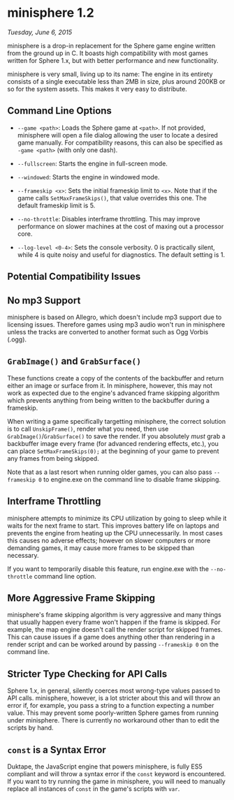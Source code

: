 minisphere 1.2
==============

*Tuesday, June 6, 2015*

minisphere is a drop-in replacement for the Sphere game engine written from the
ground up in C.  It boasts high compatibility with most games written for
Sphere 1.x, but with better performance and new functionality.

minisphere is very small, living up to its name: The engine in its entirety
consists of a single executable less than 2MB in size, plus around 200KB or so
for the system assets. This makes it very easy to distribute.


Command Line Options
--------------------

* `--game <path>`: Loads the Sphere game at `<path>`. If not provided,
  minisphere will open a file dialog allowing the user to locate a desired game
  manually. For compatibility reasons, this can also be specified as
  `-game <path>` (with only one dash).

* `--fullscreen`: Starts the engine in full-screen mode.

* `--windowed`: Starts the engine in windowed mode.

* `--frameskip <x>`: Sets the initial frameskip limit to `<x>`. Note that if the
  game calls `SetMaxFrameSkips()`, that value overrides this one.  The default
  frameskip limit is 5.

* `--no-throttle`: Disables interframe throttling. This may improve performance
  on slower machines at the cost of maxing out a processor core.

* `--log-level <0-4>`: Sets the console verbosity. 0 is practically silent,
  while 4 is quite noisy and useful for diagnostics. The default setting is 1.


Potential Compatibility Issues
------------------------------

No mp3 Support
--------------

minisphere is based on Allegro, which doesn't include mp3 support due to
licensing issues. Therefore games using mp3 audio won't run in minisphere unless
the tracks are converted to another format such as Ogg Vorbis (.ogg).

`GrabImage()` and `GrabSurface()`
---------------------------------

These functions create a copy of the contents of the backbuffer and return
either an image or surface from it. In minisphere, however, this may not work as
expected due to the engine's advanced frame skipping algorithm which prevents
anything from being written to the backbuffer during a frameskip.

When writing a game specifically targetting minisphere, the correct solution is
to call `UnskipFrame()`, render what you need, then use
`GrabImage()`/`GrabSurface()` to save the render. If you absolutely *must* grab
a backbuffer image every frame (for advanced rendering effects, etc.), you can
place `SetMaxFrameSkips(0);` at the beginning of your game to prevent any frames
from being skipped.

Note that as a last resort when running older games, you can also pass
`--frameskip 0` to engine.exe on the command line to disable frame skipping.

Interframe Throttling
---------------------

minisphere attempts to minimize its CPU utilization by going to sleep while it
waits for the next frame to start. This improves battery life on laptops and
prevents the engine from heating up the CPU unnecessarily. In most cases this
causes no adverse effects; however on slower computers or more demanding games,
it may cause more frames to be skipped than necessary.

If you want to temporarily disable this feature, run engine.exe with the
`--no-throttle` command line option.

More Aggressive Frame Skipping
------------------------------

minisphere's frame skipping algorithm is very aggressive and many things that
usually happen every frame won't happen if the frame is skipped. For example,
the map engine doesn't call the render script for skipped frames. This can cause
issues if a game does anything other than rendering in a render script and can
be worked around by passing `--frameskip 0` on the command line.

Stricter Type Checking for API Calls
------------------------------------

Sphere 1.x, in general, silently coerces most wrong-type values passed to API
calls. minisphere, however, is a lot stricter about this and will throw an error
if, for example, you pass a string to a function expecting a number value. This
may prevent some poorly-written Sphere games from running under minisphere.
There is currently no workaround other than to edit the scripts by hand.

`const` is a Syntax Error
-------------------------

Duktape, the JavaScript engine that powers minisphere, is fully ES5 compliant
and will throw a syntax error if the `const` keyword is encountered. If you want
to try running the game in minisphere, you will need to manually replace all
instances of `const` in the game's scripts with `var`.
